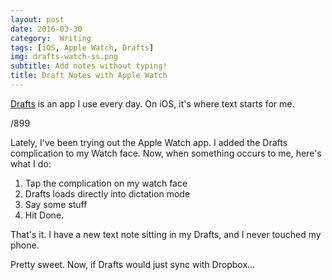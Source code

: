 ```yaml
---
layout: post
date: 2016-03-30
category:  Writing 
tags: [iOS, Apple Watch, Drafts]
img: drafts-watch-ss.png
subtitle: Add notes without typing!
title: Draft Notes with Apple Watch
---
```


[Drafts](https://geo.itunes.apple.com/us/app/drafts-4-quickly-capture-notes/id905337691?mt=8&at=1001l3C5) is an app I use every day.  On iOS, it's where text starts for me.
<!-- more -->  /899
Lately, I've been trying out the Apple Watch app.  I added the Drafts complication to my Watch face.  Now, when something occurs to me, here's what I do:

 1. Tap the complication on my watch face
 2. Drafts loads directly into dictation mode
 3. Say some stuff
 4. Hit Done.
    
That's it. I have a new text note sitting in my Drafts, and I never touched my phone.

Pretty sweet.  Now, if Drafts would just sync with Dropbox...